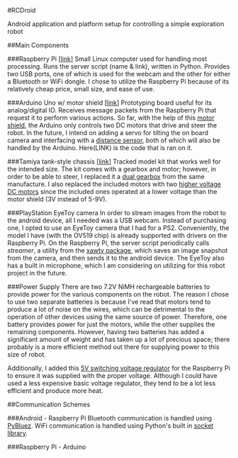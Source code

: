 #RCDroid

Android application and platform setup for controlling a simple exploration robot

##Main Components

###Raspberry Pi [[link](http://www.raspberrypi.org/faqs)]
Small Linux computer used for handling most processing. Runs the server script (name & link), written in Python. Provides two USB ports, one of which is used for the webcam and the other for either a Bluetooth or WiFi dongle. I chose to utilize the Raspberry Pi because of its relatively cheap price, small size, and ease of use.

###Arduino Uno w/ motor shield [[link](http://arduino.cc)]
Prototyping board useful for its analog/digital IO. Receives message packets from the Raspberry Pi that request it to perform various actions. So far, with the help of this [motor shield](http://www.adafruit.com/products/81), the Arduino only controls two DC motors that drive and steer the robot. In the future, I intend on adding a servo for tilting the on board camera and interfacing with a [distance sensor](http://amzn.com/B004U8TOE6), both of which will also be handled by the Arduino. Here(LINK) is the code that is ran on it.

###Tamiya tank-style chassis [[link](http://www.tamiyausa.com/items/geniuseries-educational-kits-50/educational-construction-38000/tracked-vehicle-chassis-kit-70108)]
Tracked model kit that works well for the intended size. The kit comes with a gearbox and motor; however, in order to be able to steer, I replaced it a [dual gearbox](http://www.tamiyausa.com/items/geniuseries-educational-kits-50/educational-construction-38000/twin-motor-gearbox-70097) from the same manufacture. I also replaced the included motors with two [higher voltage DC motors](http://www.adafruit.com/products/711) since the included ones operated at a lower voltage than the motor shield (3V instead of 5-9V).

###PlayStation EyeToy camera
In order to stream images from the robot to the android device, all I needed was a USB webcam. Instead of purchasing one, I opted to use an EyeToy camera that I had for a PS2. Conveniently, the model I have (with the OV519 chip) is already supported with drivers on the Raspberry Pi. On the Raspberry Pi, the server script periodically calls *streamer*, a utility from the [xawtv package](https://www.kraxel.org/blog/linux/xawtv/), which saves an image snapshot from the camera, and then sends it to the android device. The EyeToy also has a built in microphone, which I am considering on utilizing for this robot project in the future.

###Power Supply
There are two 7.2V NiMH rechargeable batteries to provide power for the various components on the robot. The reason I chose to use two separate batteries is because I've read that motors tend to produce a lot of noise on the wires, which can be detrimental to the operation of other devices using the same source of power. Therefore, one battery provides power for just the motors, while the other supplies the remaining components. However, having two batteries has added a significant amount of weight and has taken up a lot of precious space; there probably is a more efficient method out there for supplying power to this size of robot.

Additionally, I added this [5V switching voltage regulator](http://www.dimensionengineering.com/products/de-sw050) for the Raspberry Pi to ensure it was supplied with the proper voltage. Although I could have used a less expensive basic voltage regulator, they tend to be a lot less efficient and produce more heat.

##Communication Schemes

###Android - Raspberry Pi
Bluetooth communication is handled using [PyBluez](https://code.google.com/p/pybluez/). WiFi communication is handled using Python's built in [socket library](http://docs.python.org/2/library/socket.html).

###Raspberry Pi - Arduino
